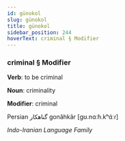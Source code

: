 ```yaml
---
id: günokol
slug: günokol
title: günokol
sidebar_position: 244
hoverText: criminal § Modifier
---
```


### criminal § Modifier

**Verb**: to be criminal

**Noun**: criminality

**Modifier**: criminal

Persian ⁧گناهکار⁩ gonâhkâr [ɡʊ.nɑːɦ.kʰɑ́ːɾ]

*Indo-Iranian Language Family*